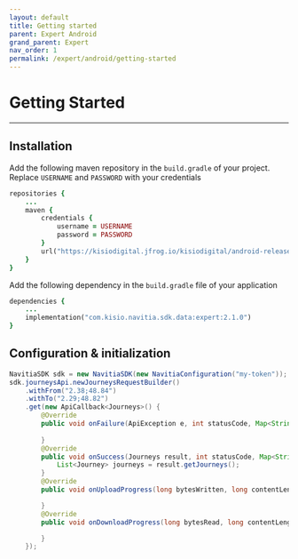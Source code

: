 ```yaml
---
layout: default
title: Getting started
parent: Expert Android
grand_parent: Expert
nav_order: 1
permalink: /expert/android/getting-started
---
```


# Getting Started

---

## Installation
Add the following maven repository in the `build.gradle` of your project. Replace `USERNAME` and `PASSWORD` with your credentials
```ruby
repositories {
    ...
    maven {
        credentials {
            username = USERNAME
            password = PASSWORD
        }
        url("https://kisiodigital.jfrog.io/kisiodigital/android-release")
    }
}
```

Add the following dependency in the `build.gradle` file of your application
```ruby
dependencies {
    ...
    implementation("com.kisio.navitia.sdk.data:expert:2.1.0")
}
```

## Configuration & initialization
```java
NavitiaSDK sdk = new NavitiaSDK(new NavitiaConfiguration("my-token"));
sdk.journeysApi.newJourneysRequestBuilder()
    .withFrom("2.38;48.84")
    .withTo("2.29;48.82")
    .get(new ApiCallback<Journeys>() {
        @Override
        public void onFailure(ApiException e, int statusCode, Map<String, List<String>> responseHeaders) {
            
        }
        @Override
        public void onSuccess(Journeys result, int statusCode, Map<String, List<String>> responseHeaders) {
            List<Journey> journeys = result.getJourneys();
        }
        @Override
        public void onUploadProgress(long bytesWritten, long contentLength, boolean done) {

        }
        @Override
        public void onDownloadProgress(long bytesRead, long contentLength, boolean done) {

        }
    });
```